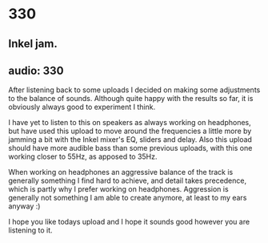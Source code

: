 # 330
## Inkel jam.
audio: 330
---
After listening back to some uploads I decided on making some adjustments to the balance of sounds. Although quite happy with the results so far, it is obviously always good to experiment I think.

I have yet to listen to this on speakers as always working on headphones, but have used this upload to move around the frequencies a little more by jamming a bit with the Inkel mixer's EQ, sliders and delay. Also this upload should have more audible bass than some previous uploads, with this one working closer to 55Hz, as apposed to 35Hz.

When working on headphones an aggressive balance of the track is generally something I find hard to achieve, and detail takes precedence, which is partly why I prefer working on headphones. Aggression is generally not something I am able to create anymore, at least to my ears anyway :)

I hope you like todays upload and I hope it sounds good however you are listening to it.